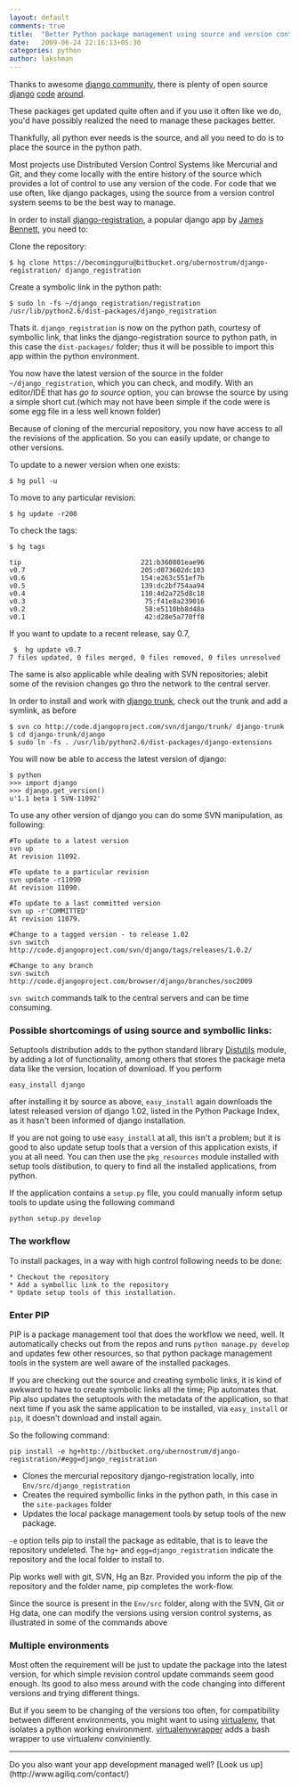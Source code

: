 ```yaml
---
layout: default
comments: true
title:  "Better Python package management using source and version control systems"
date:   2009-06-24 22:16:13+05:30
categories: python
author: lakshman
---
```

Thanks to awesome [django community](http://www.djangoproject.com/community/), there is plenty of open source [django](http://code.google.com/hosting/search?q=django&projectsearch=Search+projects) [code](http://bitbucket.org/repo/all/?name=django) [around](http://github.com/search?q=django&type=Everything&repo=&langOverride=&start_value=1).

These packages get updated quite often and if you use it often like we do, you'd have possibly realized the need to manage these packages better.

Thankfully, all python ever needs is the source, and all you need to do is to place the source in the python path.

Most projects use Distributed Version Control Systems like Mercurial and Git, and they come locally with the entire history of the source which provides a lot of control to use any version of the code. For code that we use often, like django packages, using the source from a version control system seems to be the best way to manage.

In order to install [django-registration](http://bitbucket.org/ubernostrum/django-registration/), a popular django app by [James Bennett](http://www.b-list.org/), you need to:

Clone the repository:

	$ hg clone https://becomingguru@bitbucket.org/ubernostrum/django-registration/ django_registration

Create a symbolic link in the python path:

	$ sudo ln -fs ~/django_registration/registration /usr/lib/python2.6/dist-packages/django_registration

Thats it. `django_registration` is now on the python path, courtesy of symbollic link, that links the django-registration source to python path, in this case the `dist-packages/` folder; thus it will be possible to import this app within the python environment.

You now have the latest version of the source in the folder `~/django_registration`, which you can check, and modify. With an editor/IDE that has _go to source_ option, you can browse the source by using a simple short cut.(which may not have been simple if the code were is some egg file in a less well known folder)

Because of cloning of the mercurial repository, you now have access to all the revisions of the application. So you can easily update, or change to other versions.

To update to a newer version when one exists:

	$ hg pull -u

To move to any particular revision:

	$ hg update -r200

To check the tags:

	$ hg tags

	tip                              221:b360801eae96
	v0.7                             205:d073602dc103
	v0.6                             154:e263c551ef7b
	v0.5                             139:dc2bf754aa94
	v0.4                             110:4d2a725d8c18
	v0.3                              75:f41e8a239016
	v0.2                              58:e5110bb8d48a
	v0.1                              42:d28e5a770ff8

If you want to update to a recent release, say 0.7,

     $	hg update v0.7
	7 files updated, 0 files merged, 0 files removed, 0 files unresolved

The same is also applicable while dealing with SVN repositories; alebit some of the revision changes go thro the network to the central server.

In order to install and work with [django trunk](http://code.djangoproject.com/svn/django/trunk/), check out the trunk and add a symlink, as before

	$ svn co http://code.djangoproject.com/svn/django/trunk/ django-trunk
	$ cd django-trunk/django
	$ sudo ln -fs . /usr/lib/python2.6/dist-packages/django-extensions

You will now be able to access the latest version of django:

	$ python
	>>> import django
	>>> django.get_version()
	u'1.1 beta 1 SVN-11092'

To use any other version of django you can do some SVN manipulation, as following:

	#To update to a latest version
	svn up
	At revision 11092.

	#To update to a particular revision
	svn update -r11090
	At revision 11090.

	#To update to a last committed version
	svn up -r'COMMITTED'
	At revision 11079.

	#Change to a tagged version - to release 1.02
	svn switch http://code.djangoproject.com/svn/django/tags/releases/1.0.2/

	#Change to any branch
	svn switch http://code.djangoproject.com/browser/django/branches/soc2009

`svn switch` commands talk to the central servers and can be time consuming.

### Possible shortcomings of using source and symbollic links:

Setuptools distribution adds to the python standard library [Distutils](http://docs.python.org/distutils/) module, by adding a lot of functionality, among others that stores the package meta data like the version, location of download. If you perform

	easy_install django

after installing it by source as above, `easy_install` again downloads the latest released version of django 1.02, listed in the Python Package Index, as it hasn't been informed of django installation.

If you are not going to use `easy_install` at all, this isn't a problem; but it is good to also update setup tools that a version of this application exists, if you at all need. You can then use the `pkg_resources` module installed with setup tools distibution, to query to find all the installed applications, from python.

If the application contains a `setup.py` file, you could manually inform setup tools to update using the following command

	python setup.py develop

### The workflow

To install packages, in a way with high control following needs to be done:

	* Checkout the repository
	* Add a symbollic link to the repository
	* Update setup tools of this installation.

### Enter PIP

PIP is a package management tool that does the workflow we need, well. It automatically checks out from the repos and runs `python manage.py develop` and updates few other resources, so that python package management tools in the system are well aware of the installed packages.

If you are checking out the source and creating symbolic links, it is kind of awkward to have to create symbolic links all the time; Pip automates that. Pip also updates the setuptools with the metadata of the application, so that next time if you ask the same application to be installed, via `easy_install` or `pip`, it doesn't download and install again.

So the following command:

	pip install -e hg+http://bitbucket.org/ubernostrum/django-registration/#egg=django_registration

* Clones the mercurial repository django-registration locally, into `Env/src/django_registration`
* Creates the required symbollic links in the python path, in this case in the `site-packages` folder
* Updates the local package management tools by setup tools of the new package.

`-e` option tells pip to install the package as editable, that is to leave the repository undeleted. The `hg+` and `egg=django_registration` indicate the repository and the local folder to install to.

Pip works well with git, SVN, Hg an Bzr. Provided you inform the pip of the repository and the folder name, pip completes the work-flow.

Since the source is present in the `Env/src` folder,  along with the SVN, Git or Hg data, one can modify the versions using version control systems, as illustrated in some of the commands above

### Multiple environments

Most often the requirement will be just to update the package into the latest version, for which simple revision control update commands seem good enough. Its good to also mess around with the code changing into different versions and trying different things.

But if you seem to be changing of the versions too often, for compatibility between different environments, you might want to using [virtualenv](http://pypi.python.org/pypi/virtualenv), that isolates a python working environment. [virtualenvwrapper](http://pypi.python.org/pypi/virtualenvwrapper) adds a bash wrapper to use virtualenv conviniently.

<hr />
Do you also want your app development managed well? [Look us up](http://www.agiliq.com/contact/)

